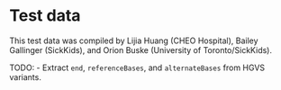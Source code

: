 # Test data

This test data was compiled by Lijia Huang (CHEO Hospital), Bailey Gallinger (SickKids), and Orion Buske (University of Toronto/SickKids).

TODO:
    - Extract `end`, `referenceBases`, and `alternateBases` from HGVS variants.
